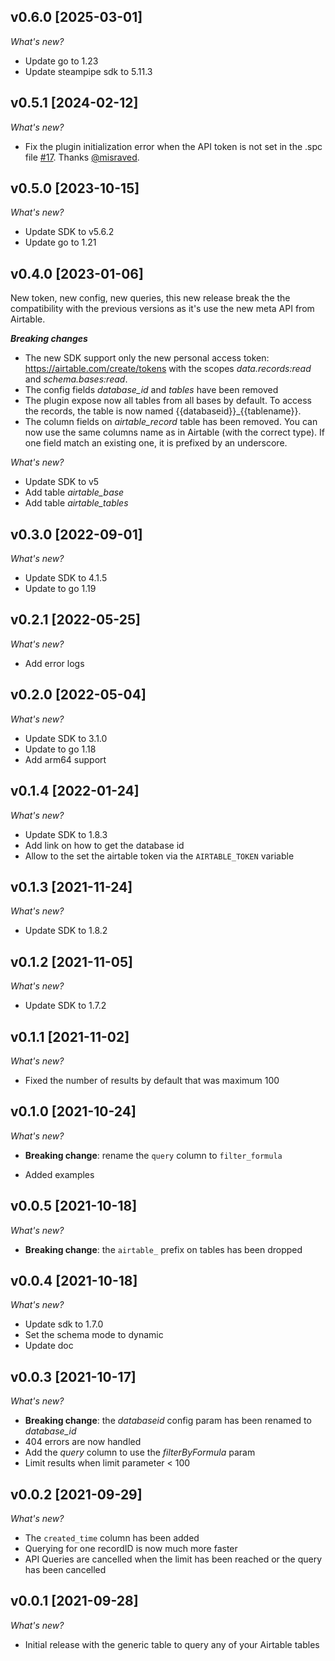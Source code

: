 ## v0.6.0 [2025-03-01]

_What's new?_

- Update go to 1.23
- Update steampipe sdk to 5.11.3

## v0.5.1 [2024-02-12]

_What's new?_

* Fix the plugin initialization error when the API token is not set in the .spc file [#17](https://github.com/francois2metz/steampipe-plugin-airtable/pull/16). Thanks [@misraved](https://github.com/misraved).


## v0.5.0 [2023-10-15]

_What's new?_

* Update SDK to v5.6.2
* Update go to 1.21

## v0.4.0 [2023-01-06]

New token, new config, new queries, this new release break the the compatibility with the previous versions as it's use the new meta API from Airtable.

_**Breaking changes**_
- The new SDK support only the new personal access token: https://airtable.com/create/tokens with the scopes *data.records:read* and *schema.bases:read*.
- The config fields *database_id* and *tables* have been removed
- The plugin expose now all tables from all bases by default. To access the records, the table is now named {{databaseid}}_{{tablename}}.
- The column fields on *airtable_record* table has been removed. You can now use the same columns name as in Airtable (with the correct type). If one field match an existing one, it is prefixed by an underscore.

_What's new?_

* Update SDK to v5
* Add table *airtable_base*
* Add table *airtable_tables*

## v0.3.0 [2022-09-01]

_What's new?_

* Update SDK to 4.1.5
* Update to go 1.19

## v0.2.1 [2022-05-25]

_What's new?_

* Add error logs

## v0.2.0 [2022-05-04]

_What's new?_

* Update SDK to 3.1.0
* Update to go 1.18
* Add arm64 support

## v0.1.4 [2022-01-24]

_What's new?_

* Update SDK to 1.8.3
* Add link on how to get the database id
* Allow to the set the airtable token via the `AIRTABLE_TOKEN` variable

## v0.1.3 [2021-11-24]

_What's new?_

* Update SDK to 1.8.2

## v0.1.2 [2021-11-05]

_What's new?_

* Update SDK to 1.7.2

## v0.1.1 [2021-11-02]

_What's new?_

* Fixed the number of results by default that was maximum 100

## v0.1.0 [2021-10-24]

_What's new?_

- **Breaking change**: rename the `query` column to `filter_formula`
* Added examples

## v0.0.5 [2021-10-18]

_What's new?_

- **Breaking change**: the `airtable_` prefix on tables has been dropped

## v0.0.4 [2021-10-18]

_What's new?_

- Update sdk to 1.7.0
- Set the schema mode to dynamic
- Update doc

## v0.0.3 [2021-10-17]

_What's new?_

- **Breaking change**: the *databaseid* config param has been renamed to *database_id*
- 404 errors are now handled
- Add the *query* column to use the *filterByFormula* param
- Limit results when limit parameter < 100

## v0.0.2 [2021-09-29]

_What's new?_

- The `created_time` column has been added
- Querying for one recordID is now much more faster
- API Queries are cancelled when the limit has been reached or the query has been cancelled

## v0.0.1 [2021-09-28]

_What's new?_

- Initial release with the generic table to query any of your Airtable tables

